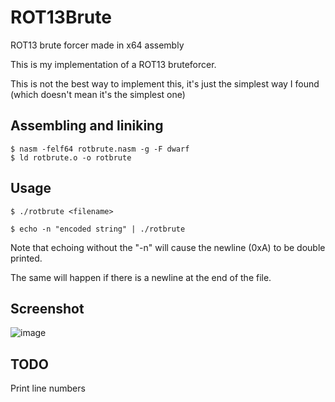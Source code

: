 # ROT13Brute
ROT13 brute forcer made in x64 assembly

This is my implementation of a ROT13 bruteforcer.

This is not the best way to implement this, it's just the simplest way I found (which doesn't mean it's the simplest one)

## Assembling and liniking

```
$ nasm -felf64 rotbrute.nasm -g -F dwarf
$ ld rotbrute.o -o rotbrute
```

## Usage
`$ ./rotbrute <filename>`

`$ echo -n "encoded string" | ./rotbrute`

Note that echoing without the "-n" will cause the newline (0xA) to be double printed.

The same will happen if there is a newline at the end of the file.

## Screenshot
![image](https://user-images.githubusercontent.com/3837916/129993286-4b37dc97-2cc6-4237-8783-29810f4afe7d.png)

## TODO

Print line numbers
